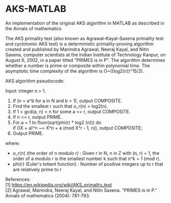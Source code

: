 # AKS-MATLAB

An implementation of the original AKS algorithm in MATLAB as described in the Annals of mathematics

The AKS primality test (also known as Agrawal–Kayal–Saxena primality test and cyclotomic AKS test) is a deterministic primality-proving algorithm created and published by Manindra Agrawal, Neeraj Kayal, and Nitin Saxena, computer scientists at the Indian Institute of Technology Kanpur, on August 6, 2002, in a paper titled "PRIMES is in P".
The algorithm determines whether a number is prime or composite within polynomial time. The asymptotic time complexity of the algorithm is O~((log2(n))^15/2).

AKS algorithm pseudocode:

Input: integer n > 1.  
1. If (n = a^b for a in N and b > 1), output COMPOSITE.  
2. Find the smallest r such that o_r(n) > log2(n).  
3. If 1 < gcd(a, n) < n for some a <= r, output COMPOSITE.  
4. If n <= r, output PRIME.  
5. For a = 1 to floor(sqrt(phi(r) * log2 (n))) do  
      if ((X + a)^n ~= X^n + a (mod X^r - 1, n)), output COMPOSITE;  
6. Output PRIME.  

where:  
- o_r(n) (the order of n modulo r) : Given r in N, n in Z with (n, r) = 1, the order of a modulo r is the smallest number k such that n^k = 1 (mod r).  
- phi(r) (Euler's totient function) : Number of positive integers up to r that are relatively prime to r

References:  
[1] https://en.wikipedia.org/wiki/AKS_primality_test  
[2] Agrawal, Manindra, Neeraj Kayal, and Nitin Saxena. "PRIMES is in P." Annals of mathematics (2004): 781-793.
